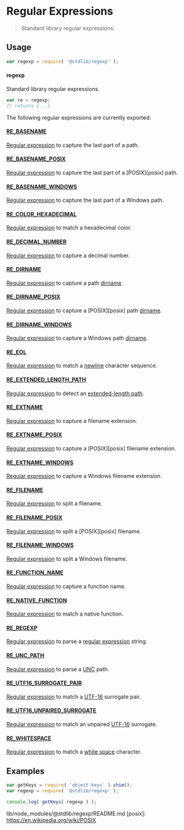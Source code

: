 <!--

@license Apache-2.0

Copyright (c) 2018 The Stdlib Authors.

Licensed under the Apache License, Version 2.0 (the "License");
you may not use this file except in compliance with the License.
You may obtain a copy of the License at

   http://www.apache.org/licenses/LICENSE-2.0

Unless required by applicable law or agreed to in writing, software
distributed under the License is distributed on an "AS IS" BASIS,
WITHOUT WARRANTIES OR CONDITIONS OF ANY KIND, either express or implied.
See the License for the specific language governing permissions and
limitations under the License.

-->

# Regular Expressions

> Standard library regular expressions.

<section class="usage">

## Usage

```javascript
var regexp = require( '@stdlib/regexp' );
```

#### regexp

Standard library regular expressions.

```javascript
var re = regexp;
// returns {...}
```

The following regular expressions are currently exported:

<!-- <toc pattern="*"> -->

#### [RE_BASENAME][@stdlib/regexp/basename]

[Regular expression][regexp] to capture the last part of a path.

#### [RE_BASENAME_POSIX][@stdlib/regexp/basename-posix]

[Regular expression][regexp] to capture the last part of a [POSIX][posix] path.

#### [RE_BASENAME_WINDOWS][@stdlib/regexp/basename-windows]

[Regular expression][regexp] to capture the last part of a Windows path.

#### [RE_COLOR_HEXADECIMAL][@stdlib/regexp/color-hexadecimal]

[Regular expression][mdn-regexp] to match a hexadecimal color.

#### [RE_DECIMAL_NUMBER][@stdlib/regexp/decimal-number]

[Regular expression][mdn-regexp] to capture a decimal number.

#### [RE_DIRNAME][@stdlib/regexp/dirname]

[Regular expression][regexp] to capture a path [dirname][dirname].

#### [RE_DIRNAME_POSIX][@stdlib/regexp/dirname-posix]

[Regular expression][regexp] to capture a [POSIX][posix] path [dirname][dirname].

#### [RE_DIRNAME_WINDOWS][@stdlib/regexp/dirname-windows]

[Regular expression][regexp] to capture a Windows path [dirname][dirname].

#### [RE_EOL][@stdlib/regexp/eol]

[Regular expression][regexp] to match a [newline][newline] character sequence.

#### [RE_EXTENDED_LENGTH_PATH][@stdlib/regexp/extended-length-path]

[Regular expression][regexp] to detect an [extended-length path][extended-length-path].

#### [RE_EXTNAME][@stdlib/regexp/extname]

[Regular expression][regexp] to capture a filename extension.

#### [RE_EXTNAME_POSIX][@stdlib/regexp/extname-posix]

[Regular expression][regexp] to capture a [POSIX][posix] filename extension.

#### [RE_EXTNAME_WINDOWS][@stdlib/regexp/extname-windows]

[Regular expression][regexp] to capture a Windows filename extension.

#### [RE_FILENAME][@stdlib/regexp/filename]

[Regular expression][mdn-regexp] to split a filename.

#### [RE_FILENAME_POSIX][@stdlib/regexp/filename-posix]

[Regular expression][mdn-regexp] to split a [POSIX][posix] filename.

#### [RE_FILENAME_WINDOWS][@stdlib/regexp/filename-windows]

[Regular expression][mdn-regexp] to split a Windows filename.

#### [RE_FUNCTION_NAME][@stdlib/regexp/function-name]

[Regular expression][regexp] to capture a function name.

#### [RE_NATIVE_FUNCTION][@stdlib/regexp/native-function]

[Regular expression][regexp] to match a native function.

#### [RE_REGEXP][@stdlib/regexp/regexp]

[Regular expression][regexp] to parse a [regular expression][regexp] string.

#### [RE_UNC_PATH][@stdlib/regexp/unc-path]

[Regular expression][regexp] to parse a [UNC][unc] path.

#### [RE_UTF16_SURROGATE_PAIR][@stdlib/regexp/utf16-surrogate-pair]

[Regular expression][mdn-regexp] to match a [UTF-16][utf-16] surrogate pair.

#### [RE_UTF16_UNPAIRED_SURROGATE][@stdlib/regexp/utf16-unpaired-surrogate]

[Regular expression][mdn-regexp] to match an unpaired [UTF-16][utf-16] surrogate.

#### [RE_WHITESPACE][@stdlib/regexp/whitespace]

[Regular expression][regexp] to match a [white space][whitespace] character.

</section>

<!-- </toc> -->

<!-- /.usage -->

<section class="examples">

## Examples

<!-- TODO: better examples -->

<!-- eslint no-undef: "error" -->

```javascript
var getKeys = require( 'object-keys' ).shim();
var regexp = require( '@stdlib/regexp' );

console.log( getKeys( regexp ) );
```

</section>

<!-- /.examples -->

<section class="links">

[regexp]: https://developer.mozilla.org/en-US/docs/Web/JavaScript/Guide/Regular_Expressions

[@stdlib/regexp/basename]: https://github.com/stdlib-js/stdlib/tree/develop/lib/node_modules/@stdlib/regexp/basename
lib/node_modules/@stdlib/regexp/README.md
[posix]: https://en.wikipedia.org/wiki/POSIX

[@stdlib/regexp/basename-posix]: https://github.com/stdlib-js/stdlib/tree/develop/lib/node_modules/@stdlib/regexp/basename-posix

[@stdlib/regexp/basename-windows]: https://github.com/stdlib-js/stdlib/tree/develop/lib/node_modules/@stdlib/regexp/basename-windows

[mdn-regexp]: https://developer.mozilla.org/en-US/docs/Web/JavaScript/Guide/Regular_Expressions

[@stdlib/regexp/color-hexadecimal]: https://github.com/stdlib-js/stdlib/tree/develop/lib/node_modules/@stdlib/regexp/color-hexadecimal

[@stdlib/regexp/decimal-number]: https://github.com/stdlib-js/stdlib/tree/develop/lib/node_modules/@stdlib/regexp/decimal-number

[dirname]: https://en.wikipedia.org/wiki/Dirname

[@stdlib/regexp/dirname]: https://github.com/stdlib-js/stdlib/tree/develop/lib/node_modules/@stdlib/regexp/dirname

[@stdlib/regexp/dirname-posix]: https://github.com/stdlib-js/stdlib/tree/develop/lib/node_modules/@stdlib/regexp/dirname-posix

[@stdlib/regexp/dirname-windows]: https://github.com/stdlib-js/stdlib/tree/develop/lib/node_modules/@stdlib/regexp/dirname-windows

[newline]: https://en.wikipedia.org/wiki/Newline

[@stdlib/regexp/eol]: https://github.com/stdlib-js/stdlib/tree/develop/lib/node_modules/@stdlib/regexp/eol

[extended-length-path]: https://msdn.microsoft.com/en-us/library/windows/desktop/aa365247(v=vs.85).aspx

[@stdlib/regexp/extended-length-path]: https://github.com/stdlib-js/stdlib/tree/develop/lib/node_modules/@stdlib/regexp/extended-length-path

[@stdlib/regexp/extname]: https://github.com/stdlib-js/stdlib/tree/develop/lib/node_modules/@stdlib/regexp/extname

[@stdlib/regexp/extname-posix]: https://github.com/stdlib-js/stdlib/tree/develop/lib/node_modules/@stdlib/regexp/extname-posix

[@stdlib/regexp/extname-windows]: https://github.com/stdlib-js/stdlib/tree/develop/lib/node_modules/@stdlib/regexp/extname-windows

[@stdlib/regexp/filename]: https://github.com/stdlib-js/stdlib/tree/develop/lib/node_modules/@stdlib/regexp/filename

[@stdlib/regexp/filename-posix]: https://github.com/stdlib-js/stdlib/tree/develop/lib/node_modules/@stdlib/regexp/filename-posix

[@stdlib/regexp/filename-windows]: https://github.com/stdlib-js/stdlib/tree/develop/lib/node_modules/@stdlib/regexp/filename-windows

[@stdlib/regexp/function-name]: https://github.com/stdlib-js/stdlib/tree/develop/lib/node_modules/@stdlib/regexp/function-name

[@stdlib/regexp/native-function]: https://github.com/stdlib-js/stdlib/tree/develop/lib/node_modules/@stdlib/regexp/native-function

[@stdlib/regexp/regexp]: https://github.com/stdlib-js/stdlib/tree/develop/lib/node_modules/@stdlib/regexp/regexp

[unc]: https://msdn.microsoft.com/en-us/library/gg465305.aspx

[@stdlib/regexp/unc-path]: https://github.com/stdlib-js/stdlib/tree/develop/lib/node_modules/@stdlib/regexp/unc-path

[utf-16]: https://en.wikipedia.org/wiki/UTF-16

[@stdlib/regexp/utf16-surrogate-pair]: https://github.com/stdlib-js/stdlib/tree/develop/lib/node_modules/@stdlib/regexp/utf16-surrogate-pair

[@stdlib/regexp/utf16-unpaired-surrogate]: https://github.com/stdlib-js/stdlib/tree/develop/lib/node_modules/@stdlib/regexp/utf16-unpaired-surrogate

[whitespace]: https://en.wikipedia.org/wiki/Whitespace_character

[@stdlib/regexp/whitespace]: https://github.com/stdlib-js/stdlib/tree/develop/lib/node_modules/@stdlib/regexp/whitespace

</section>

<!-- /.links -->
